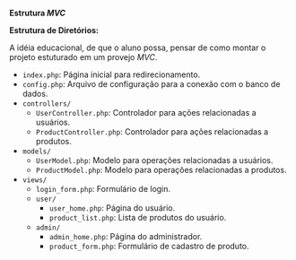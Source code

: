 **Estrutura *MVC***   

**Estrutura de Diretórios:**

A idéia educacional, de que o aluno possa, pensar de como montar o projeto estuturado em um provejo *MVC*.


- `index.php`: Página inicial para redirecionamento.
- `config.php`: Arquivo de configuração para a conexão com o banco de dados.
- `controllers/`
    - `UserController.php`: Controlador para ações relacionadas a usuários.
    - `ProductController.php`: Controlador para ações relacionadas a produtos.
- `models/`
    - `UserModel.php`: Modelo para operações relacionadas a usuários.
    - `ProductModel.php`: Modelo para operações relacionadas a produtos.
- `views/`
    - `login_form.php`: Formulário de login.
    - `user/`
        - `user_home.php`: Página do usuário.
        - `product_list.php`: Lista de produtos do usuário.
    - `admin/`
        - `admin_home.php`: Página do administrador.
        - `product_form.php`: Formulário de cadastro de produto.
